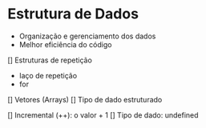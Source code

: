 # Estrutura de Dados

- Organização e gerenciamento dos dados
- Melhor eficiência do código

[] Estruturas de repetição
  - laço de repetição
  - for

[] Vetores (Arrays)
  [] Tipo de dado estruturado

[] Incremental (++): o valor + 1
[] Tipo de dado: undefined